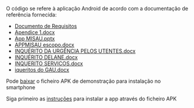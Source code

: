 O código se refere à aplicação Android de acordo com a documentação de referência fornecida:

- [Documento de Requisitos](http://sis-ma.in/recl/Documento%20de%20Requisitos%20APP%20-%20MISAU%20%20-%20Suporte%20ao%20Utente.docx) 
- [Apendice 1.docx](http://sis-ma.in/recl/Apendice%201.docx)
- [App MISAU.pptx](http://sis-ma.in/recl/App%20MISAU.pptx) 
- [APPMISAU escopo.docx](http://sis-ma.in/recl/APPMISAU%20escopo.docx) 
- [INQUÉRITO DA URGÊNCIA PELOS UTENTES.docx](http://sis-ma.in/recl/INQU%c3%89RITO%20DA%20URG%c3%8aNCIA%20PELOS%20UTENTES.docx) 
- [INQUÉRITO DELANE.docx](http://sis-ma.in/recl/INQU%c3%89RITO%20DELANE.docx) 
- [INQUERITO SERVICOS.docx](http://sis-ma.in/recl/INQUERITO%20SERVICOS.docx)
- [iqueritos do GAU.docx](http://sis-ma.in/recl/iqueritos%20do%20GAU.docx)

Pode [baixar](http://sis-ma.in/recl/apk/index.php) o ficheiro APK de demonstração para instalação no smartphone

Siga primeiro as [instruções](https://pt.wikihow.com/Instalar-Arquivos-APK-no-Android)  para instalar a app através do ficheiro APK



